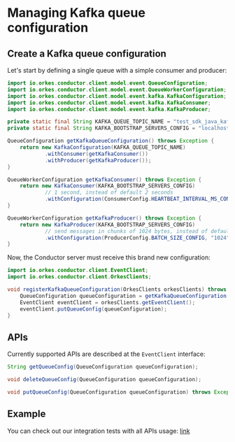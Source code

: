 # Managing Kafka queue configuration

## Create a Kafka queue configuration

Let's start by defining a single queue with a simple consumer and producer:

```java
import io.orkes.conductor.client.model.event.QueueConfiguration;
import io.orkes.conductor.client.model.event.QueueWorkerConfiguration;
import io.orkes.conductor.client.model.event.kafka.KafkaConfiguration;
import io.orkes.conductor.client.model.event.kafka.KafkaConsumer;
import io.orkes.conductor.client.model.event.kafka.KafkaProducer;

private static final String KAFKA_QUEUE_TOPIC_NAME = "test_sdk_java_kafka_queue_name";
private static final String KAFKA_BOOTSTRAP_SERVERS_CONFIG = "localhost:9092";

QueueConfiguration getKafkaQueueConfiguration() throws Exception {
    return new KafkaConfiguration(KAFKA_QUEUE_TOPIC_NAME)
            .withConsumer(getKafkaConsumer())
            .withProducer(getKafkaProducer());
}

QueueWorkerConfiguration getKafkaConsumer() throws Exception {
    return new KafkaConsumer(KAFKA_BOOTSTRAP_SERVERS_CONFIG)
            // 1 second, instead of default 2 seconds
            .withConfiguration(ConsumerConfig.HEARTBEAT_INTERVAL_MS_CONFIG, "1000");
}

QueueWorkerConfiguration getKafkaProducer() throws Exception {
    return new KafkaProducer(KAFKA_BOOTSTRAP_SERVERS_CONFIG)
            // send messages in chunks of 1024 bytes, instead of default every new data
            .withConfiguration(ProducerConfig.BATCH_SIZE_CONFIG, "1024");
}
```

Now, the Conductor server must receive this brand new configuration:

```java
import io.orkes.conductor.client.EventClient;
import io.orkes.conductor.client.OrkesClients;

void registerKafkaQueueConfiguration(OrkesClients orkesClients) throws Exception {
    QueueConfiguration queueConfiguration = getKafkaQueueConfiguration();
    EventClient eventClient = orkesClients.getEventClient();
    eventClient.putQueueConfig(queueConfiguration);
}
```

## APIs

Currently supported APIs are described at the `EventClient` interface:

```java
String getQueueConfig(QueueConfiguration queueConfiguration);

void deleteQueueConfig(QueueConfiguration queueConfiguration);

void putQueueConfig(QueueConfiguration queueConfiguration) throws Exception;
```

## Example

You can check out our integration tests with all APIs usage: [link](https://github.com/orkes-io/orkes-conductor-client/blob/main/src/test/java/io/orkes/conductor/client/api/EventClientTests.java#L74)
